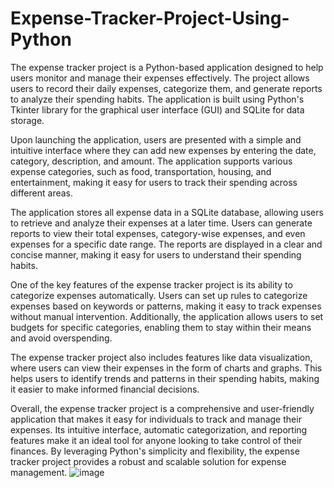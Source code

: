 # Expense-Tracker-Project-Using-Python
The expense tracker project is a Python-based application designed to help users monitor and manage their expenses effectively. The project allows users to record their daily expenses, categorize them, and generate reports to analyze their spending habits. The application is built using Python's Tkinter library for the graphical user interface (GUI) and SQLite for data storage.

Upon launching the application, users are presented with a simple and intuitive interface where they can add new expenses by entering the date, category, description, and amount. The application supports various expense categories, such as food, transportation, housing, and entertainment, making it easy for users to track their spending across different areas.

The application stores all expense data in a SQLite database, allowing users to retrieve and analyze their expenses at a later time. Users can generate reports to view their total expenses, category-wise expenses, and even expenses for a specific date range. The reports are displayed in a clear and concise manner, making it easy for users to understand their spending habits.

One of the key features of the expense tracker project is its ability to categorize expenses automatically. Users can set up rules to categorize expenses based on keywords or patterns, making it easy to track expenses without manual intervention. Additionally, the application allows users to set budgets for specific categories, enabling them to stay within their means and avoid overspending.

The expense tracker project also includes features like data visualization, where users can view their expenses in the form of charts and graphs. This helps users to identify trends and patterns in their spending habits, making it easier to make informed financial decisions.

Overall, the expense tracker project is a comprehensive and user-friendly application that makes it easy for individuals to track and manage their expenses. Its intuitive interface, automatic categorization, and reporting features make it an ideal tool for anyone looking to take control of their finances. By leveraging Python's simplicity and flexibility, the expense tracker project provides a robust and scalable solution for expense management.
![image](https://github.com/user-attachments/assets/c027c4a6-6cd0-4d2f-a530-7adf52d6a276)
